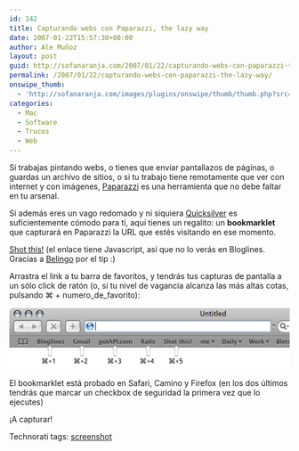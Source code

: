 ```yaml
---
id: 142
title: Capturando webs con Paparazzi, the lazy way
date: 2007-01-22T15:57:30+00:00
author: Ale Muñoz
layout: post
guid: http://sofanaranja.com/2007/01/22/capturando-webs-con-paparazzi-the-lazy-way/
permalink: /2007/01/22/capturando-webs-con-paparazzi-the-lazy-way/
onswipe_thumb:
  - 'http://sofanaranja.com/images/plugins/onswipe/thumb/thumb.php?src=/images/2007/01/safari-bookmark-shortcuts1.png&amp;w=600&amp;h=800&amp;zc=1&amp;q=75&amp;f=0'
categories:
  - Mac
  - Software
  - Trucos
  - Web
---
```

Si trabajas pintando webs, o tienes que enviar pantallazos de páginas, o guardas un archivo de sitios, o si tu trabajo tiene remotamente que ver con internet y con imágenes, [Paparazzi](http://www.derailer.org/paparazzi/) es una herramienta que no debe faltar en tu arsenal.

Si además eres un vago redomado y ni siquiera [Quicksilver](http://www.quiksilver.com/) es suficientemente cómodo para tí, aquí tienes un regalito: un **bookmarklet** que capturará en Paparazzi la URL que estés visitando en ese momento.

<a href="javascript:document.location.href='paparazzi:(width=1024,height=768)'+location.href;">Shot this!</a> (el enlace tiene Javascript, así que no lo verás en Bloglines. Gracias a [Belingo](http://belingo.net) por el tip :)

Arrastra el link a tu barra de favoritos, y tendrás tus capturas de pantalla a un sólo click de ratón (o, si tu nivel de vagancia alcanza las más altas cotas, pulsando &#x2318; + numero_de_favorito):

![Safari Bookmark Shortcuts](/images/2007/01/safari-bookmark-shortcuts1.png)

El bookmarklet está probado en Safari, Camino y Firefox (en los dos últimos tendrás que marcar un checkbox de seguridad la primera vez que lo ejecutes)

¡A capturar!

<div class="techtag"><span>Technorati tags:</span> <a href="http://technorati.com/tag/screenshot" rel="tag">screenshot</a></div>